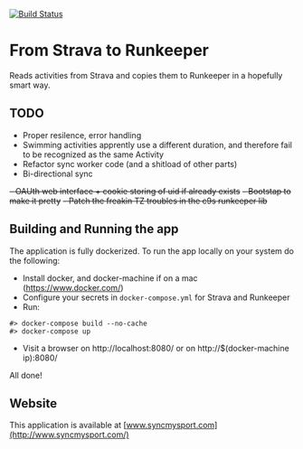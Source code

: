 [![Build Status](https://travis-ci.org/svdberg/syncmysport-runkeeper.svg?branch=master)](https://travis-ci.org/svdberg/syncmysport-runkeeper)

From Strava to Runkeeper
========================

Reads activities from Strava and copies them to Runkeeper in a hopefully smart way.


TODO
----

- Proper resilence, error handling
- Swimming activities apprently use a different duration, and therefore fail to be recognized as the same Activity
- Refactor sync worker code (and a shitload of other parts)
- Bi-directional sync

~~- OAUth web interface + cookie storing of uid if already exists~~
~~- Bootstap to make it pretty~~
~~- Patch the freakin TZ troubles in the c9s runkeeper lib~~

Building and Running the app
----------------------------

The application is fully dockerized. To run the app locally on your system do the following:

- Install docker, and docker-machine if on a mac (https://www.docker.com/)
- Configure your secrets in `docker-compose.yml` for Strava and Runkeeper
- Run:
```shell
#> docker-compose build --no-cache
#> docker-compose up
```
- Visit a browser on http://localhost:8080/ or on http://$(docker-machine ip):8080/

All done!

Website
-------

This application is available at [www.syncmysport.com](http://www.syncmysport.com/)
